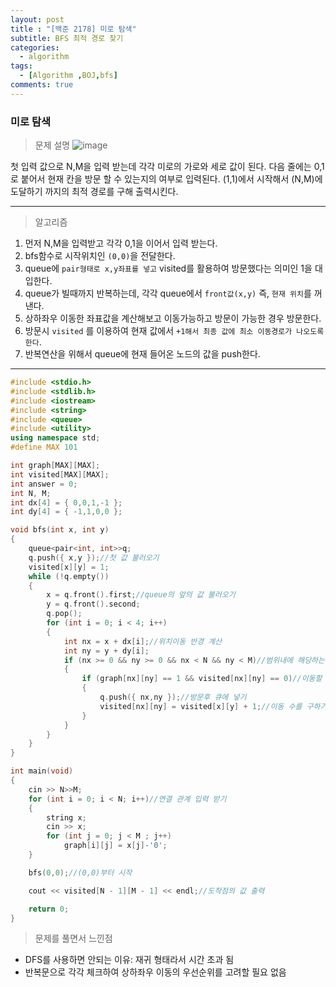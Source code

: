 ```yaml
---
layout: post
title : "[백준 2178] 미로 탐색"
subtitle: BFS 최적 경로 찾기
categories:
  - algorithm
tags:
  - [Algorithm ,BOJ,bfs]
comments: true
---
```


### 미로 탐색
> 문제 설명 
![image](https://user-images.githubusercontent.com/55472510/110749179-17b58c80-8284-11eb-9d0f-18c404f66fe6.png)

첫 입력 값으로 N,M을 입력 받는데 각각 미로의 가로와 세로 값이 된다.
다음 줄에는 0,1로 붙어서 현재 칸을 방문 할 수 있는지의 여부로 입력된다.
(1,1)에서 시작해서 (N,M)에 도달하기 까지의 최적 경로를 구해 출력시킨다.

***

>알고리즘
1. 먼저 N,M을 입력받고 각각 0,1을 이어서 입력 받는다.
2. bfs함수로 시작위치인 `(0,0)`을 전달한다. 
3. queue에 `pair형태로 x,y좌표를 넣고` visited를 활용하여 방문했다는 의미인 1을 대입한다.
4. queue가 빌때까지 반복하는데, 각각 queue에서 `front값(x,y)` 즉, `현재 위치`를 꺼낸다.
5. 상하좌우 이동한 좌표값을 계산해보고 이동가능하고 방문이 가능한 경우 방문한다.
6. 방문시 `visited` 를 이용하여 현재 값에서 `+1해서 최종 값에 최소 이동경로가 나오도록한다`.
7. 반복연산을 위해서 queue에 현재 들어온 노드의 값을 push한다. 
*** 
```cpp
#include <stdio.h>
#include <stdlib.h>
#include <iostream>
#include <string>
#include <queue>
#include <utility>
using namespace std;
#define MAX 101

int graph[MAX][MAX];
int visited[MAX][MAX];
int answer = 0;
int N, M;
int dx[4] = { 0,0,1,-1 };
int dy[4] = { -1,1,0,0 };

void bfs(int x, int y)
{
	queue<pair<int, int>>q;
	q.push({ x,y });//첫 값 불러오기
	visited[x][y] = 1;
	while (!q.empty())
	{
		x = q.front().first;//queue의 앞의 값 불러오기 
		y = q.front().second;
		q.pop();
		for (int i = 0; i < 4; i++)
		{
			int nx = x + dx[i];//위치이동 반경 계산
			int ny = y + dy[i];
			if (nx >= 0 && ny >= 0 && nx < N && ny < M)//범위내에 해당하는 부분이면 
			{
				if (graph[nx][ny] == 1 && visited[nx][ny] == 0)//이동할 수 있는지 확인하고 방문했는지 확인
				{
					q.push({ nx,ny });//방문후 큐에 넣기 
					visited[nx][ny] = visited[x][y] + 1;//이동 수를 구하기 위한 연산
				}
			}
		}
	}
}

int main(void)
{
	cin >> N>>M;
	for (int i = 0; i < N; i++)//연결 관계 입력 받기
	{
		string x;
		cin >> x;
		for (int j = 0; j < M ; j++)
			graph[i][j] = x[j]-'0';
	}

	bfs(0,0);//(0,0)부터 시작

	cout << visited[N - 1][M - 1] << endl;//도착점의 값 출력 

	return 0;
}

```
> 문제를 풀면서 느낀점
- DFS를 사용하면 안되는 이유: 재귀 형태라서 시간 초과 됨 
- 반복문으로 각각 체크하여 상하좌우 이동의 우선순위를 고려할 필요 없음 